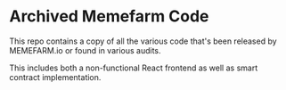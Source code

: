 # Archived Memefarm Code
This repo contains a copy of all the various code that's been released by
MEMEFARM.io or found in various audits.

This includes both a non-functional React frontend as well as smart contract
implementation.
